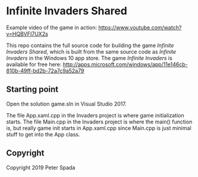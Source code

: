 # Infinite Invaders Shared
Example video of the game in action:
https://www.youtube.com/watch?v=HQBVFI7UX2s

This repo contains the full source code for building the game *Infinite Invaders Shared*, which is built from the same source code as *Infinite Invaders* in the Windows 10 app store. The game *Infinite Invaders* is available for free here:
http://apps.microsoft.com/windows/app/11e146cb-810b-49ff-bd2b-72a7c9a52a79

## Starting point
Open the solution game.sln in Visual Studio 2017.

The file App.xaml.cpp in the Invaders project is where game initialization starts. The file Main.cpp in the Invaders project is where the main() function is, but really game init starts in App.xaml.cpp since Main.cpp is just minimal stuff to get into the App class.

## Copyright
Copyright 2019 Peter Spada
